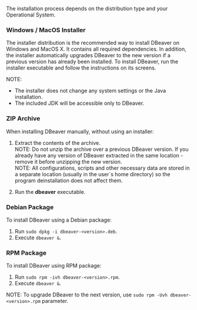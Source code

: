 The installation process depends on the distribution type and your Operational System.

### Windows / MacOS Installer
The installer distribution is the recommended way to install DBeaver on Windows and MacOS X. It contains all required dependencies. In addition, the installer automatically upgrades DBeaver to the new version if a previous version has already been installed.
To install DBeaver, run the installer executable and follow the instructions on its screens.

NOTE:

* The installer does not change any system settings or the Java installation. 
* The included JDK will be accessible only to DBeaver.  

### ZIP Archive
When installing DBeaver manually, without using an installer:

1. Extract the contents of the archive.  
NOTE: Do not unzip the archive over a previous DBeaver version. 
If you already have any version of DBeaver extracted in the same location - remove it before unzipping the new version.  
NOTE: All configurations, scripts and other necessary data are stored in a separate location (usually in the user`s home directory) so the program deinstallation does not affect them.

2. Run the **dbeaver** executable.

### Debian Package
To install DBeaver using a Debian package:

1. Run `sudo dpkg -i dbeaver-<version>.deb`.  
2. Execute `dbeaver &`.  

### RPM Package
To install DBeaver using RPM package:

1. Run `sudo rpm -ivh dbeaver-<version>.rpm`.  
2. Execute `dbeaver &`.  

NOTE: To upgrade DBeaver to the next version, use `sudo rpm -Uvh dbeaver-<version>.rpm` parameter.
